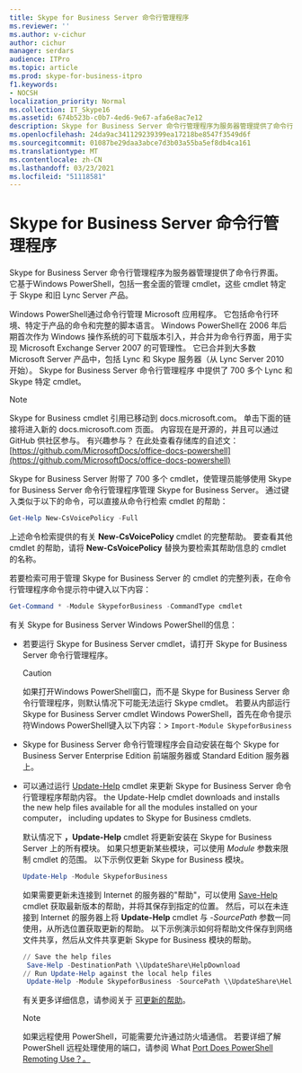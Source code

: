 ```yaml
---
title: Skype for Business Server 命令行管理程序
ms.reviewer: ''
ms.author: v-cichur
author: cichur
manager: serdars
audience: ITPro
ms.topic: article
ms.prod: skype-for-business-itpro
f1.keywords:
- NOCSH
localization_priority: Normal
ms.collection: IT_Skype16
ms.assetid: 674b523b-c0b7-4ed6-9e67-afa6e8ac7e12
description: Skype for Business Server 命令行管理程序为服务器管理提供了命令行界面。 它基于Windows PowerShell，包括一套全面的管理 cmdlet，这些 cmdlet 特定于 Skype 和旧 Lync Server 产品。
ms.openlocfilehash: 24da9ac341129239399ea17218be8547f3549d6f
ms.sourcegitcommit: 01087be29daa3abce7d3b03a55ba5ef8db4ca161
ms.translationtype: MT
ms.contentlocale: zh-CN
ms.lasthandoff: 03/23/2021
ms.locfileid: "51118581"
---
```

# <a name="skype-for-business-server-management-shell"></a>Skype for Business Server 命令行管理程序
 
Skype for Business Server 命令行管理程序为服务器管理提供了命令行界面。 它基于Windows PowerShell，包括一套全面的管理 cmdlet，这些 cmdlet 特定于 Skype 和旧 Lync Server 产品。
  
Windows PowerShell通过命令行管理 Microsoft 应用程序。 它包括命令行环境、特定于产品的命令和完整的脚本语言。 Windows PowerShell在 2006 年后期首次作为 Windows 操作系统的可下载版本引入，并合并为命令行界面，用于实现 Microsoft Exchange Server 2007 的可管理性。 它已合并到大多数 Microsoft Server 产品中，包括 Lync 和 Skype 服务器（从 Lync Server 2010 开始）。 Skype for Business Server 命令行管理程序 中提供了 700 多个 Lync 和 Skype 特定 cmdlet。
  
> [!NOTE]
> Skype for Business cmdlet 引用已移动到 docs.microsoft.com。 单击下面的链接将进入新的 docs.microsoft.com 页面。 内容现在是开源的，并且可以通过 GitHub 供社区参与。 有兴趣参与？ 在此处查看存储库的自述文： [https://github.com/MicrosoftDocs/office-docs-powershell](https://github.com/MicrosoftDocs/office-docs-powershell)
  
Skype for Business Server 附带了 700 多个 cmdlet，使管理员能够使用 Skype for Business Server 命令行管理程序管理 Skype for Business Server。 通过键入类似于以下的命令，可以直接从命令行检索 cmdlet 的帮助：
  
```PowerShell
Get-Help New-CsVoicePolicy -Full
```

上述命令检索提供的有关 **New-CsVoicePolicy** cmdlet 的完整帮助。 要查看其他 cmdlet 的帮助，请将 **New-CsVoicePolicy** 替换为要检索其帮助信息的 cmdlet 的名称。
  
若要检索可用于管理 Skype for Business Server 的 cmdlet 的完整列表，在命令行管理程序命令提示符中键入以下内容： 
  
```PowerShell
Get-Command * -Module SkypeforBusiness -CommandType cmdlet
```



有关 Skype for Business Server Windows PowerShell的信息：
  
- 若要运行 Skype for Business Server cmdlet，请打开 Skype for Business Server 命令行管理程序。
    
    > [!CAUTION]
    > 如果打开Windows PowerShell窗口，而不是 Skype for Business Server 命令行管理程序，则默认情况下可能无法运行 Skype cmdlet。 若要从内部运行 Skype for Business Server cmdlet Windows PowerShell，首先在命令提示符Windows PowerShell键入以下内容：>  `Import-Module SkypeforBusiness`
  
- Skype for Business Server 命令行管理程序会自动安装在每个 Skype for Business Server Enterprise Edition 前端服务器或 Standard Edition 服务器上。
    
- 可以通过运行 [Update-Help](/powershell/module/microsoft.powershell.core/update-help) cmdlet 来更新 Skype for Business Server 命令行管理程序帮助内容。 the Update-Help cmdlet downloads and installs the new help files available for all the modules installed on your computer， including updates to Skype for Business cmdlets.
    
    默认情况下 **，Update-Help** cmdlet 将更新安装在 Skype for Business Server 上的所有模块。 如果只想更新某些模块，可以使用 _Module_ 参数来限制 cmdlet 的范围。 以下示例仅更新 Skype for Business 模块。
    
  ```PowerShell
  Update-Help -Module SkypeforBusiness
  ```

    如果需要更新未连接到 Internet 的服务器的"帮助"，可以使用 [Save-Help](/powershell/module/microsoft.powershell.core/save-help) cmdlet 获取最新版本的帮助，并将其保存到指定的位置。 然后，可以在未连接到 Internet 的服务器上将 **Update-Help** cmdlet 与 _-SourcePath_ 参数一同使用，从所选位置获取更新的帮助。 以下示例演示如何将帮助文件保存到网络文件共享，然后从文件共享更新 Skype for Business 模块的帮助。
    
  ```PowerShell
  // Save the help files
   Save-Help -DestinationPath \\UpdateShare\HelpDownload
  // Run Update-Help against the local help files
   Update-Help -Module SkypeforBusiness -SourcePath \\UpdateShare\HelpDownload
  ```

    有关更多详细信息，请参阅关于 [可更新的帮助](/powershell/module/microsoft.powershell.core/about/about_updatable_help)。
    
    > [!NOTE]
    > 如果远程使用 PowerShell，可能需要允许通过防火墙通信。 若要详细了解 PowerShell 远程处理使用的端口，请参阅 What [Port Does PowerShell Remoting Use？。](/archive/blogs/christwe/what-port-does-powershell-remoting-use)
